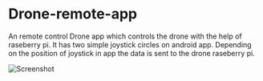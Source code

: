 # Drone-remote-app
An remote control Drone app which controls the drone with the help of raseberry pi. It has two simple joystick circles on android app. Depending on the position of joystick in app the data is sent to the drone raseberry pi. 

![Screenshot](https://github.com/diipkumar/Drone-remote-app/blob/master/screenshot/Screen%20Shot%202017-12-31%20at%209.24.26%20PM.png)

